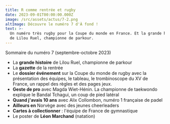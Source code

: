 ```yaml
---
title: R comme rentrée et rugby
date: 2023-09-01T00:00:00.000Z
image: /src/assets/actus/7-2.png
altImage: Découvre le numéro 7 d'À fond !
text: >-
  Un numéro très rugby pour la Coupe du monde en France. Et la grande histoire
  de Lilou Ruel, championne de parkour.
---
```


Sommaire du numéro 7 (septembre-octobre 2023)

* La **grande histoire** de Lilou Ruel, championne de parkour
* La **gazette** de la rentrée
* Le **dossier événement** sur la Coupe du monde de rugby avec la présentation des équipes, le tableau, le trombinoscope du XV de France, un rappel des règles et des pages jeux.
* **Geste de pro** avec Magda Wiet-Hénin. La championne de taekwondo explique le Bandal Tchagui, un coup de pied latéral
* **Quand j'avais 10 ans** avec Alix Collombon, numéro 1 française de padel
* **Ailleurs en** Norvège avec des jeunes cheerleaders
* **Cartes à collectionner** : l'équipe de France de gymnastique
* Le poster de **Léon Marchand** (natation)
